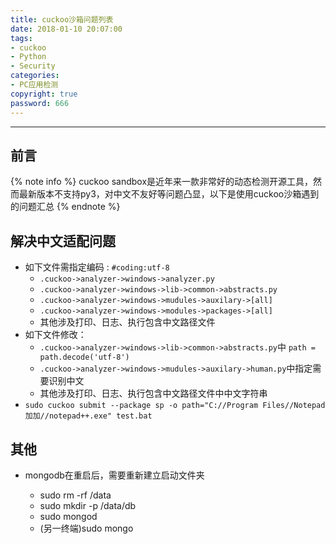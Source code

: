 ```yaml
---
title: cuckoo沙箱问题列表
date: 2018-01-10 20:07:00
tags: 
- cuckoo
- Python
- Security
categories:
- PC应用检测
copyright: true
password: 666
---
```

-------------
## 前言
{% note info %} cuckoo sandbox是近年来一款非常好的动态检测开源工具，然而最新版本不支持py3，对中文不友好等问题凸显，以下是使用cuckoo沙箱遇到的问题汇总 {% endnote %}
<!--more-->
## 解决中文适配问题
- 如下文件需指定编码 : `#coding:utf-8`
    - `.cuckoo->analyzer->windows->analyzer.py`
    - `.cuckoo->analyzer->windows->lib->common->abstracts.py`
    - `.cuckoo->analyzer->windows->mudules->auxilary->[all]`
    - `.cuckoo->analyzer->windows->modules->packages->[all]`
    - 其他涉及打印、日志、执行包含中文路径文件
- 如下文件修改：
    -  `.cuckoo->analyzer->windows->lib->common->abstracts.py`中 `path = path.decode('utf-8')`
    -  `.cuckoo->analyzer->windows->mudules->auxilary->human.py`中指定需要识别中文
    - 其他涉及打印、日志、执行包含中文路径文件中中文字符串
- `sudo cuckoo submit --package sp -o path="C://Program Files//Notepad加加//notepad++.exe" test.bat `
## 其他
- mongodb在重启后，需要重新建立启动文件夹
    
    - sudo rm -rf /data
    - sudo mkdir -p /data/db
    - sudo mongod
    - (另一终端)sudo mongo